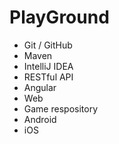 # PlayGround

* Git / GitHub
* Maven
* IntelliJ IDEA
* RESTful API
* Angular
* Web
* Game respository
* Android
* iOS
